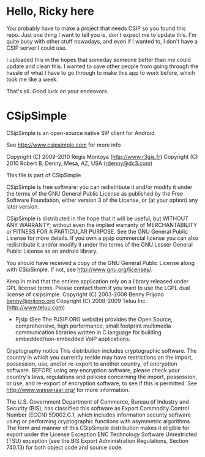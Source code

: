 # Hello, Ricky here
You probably have to make a project that needs CSIP so you found this repo.
Just one thing I want to tell you is, don't expect me to update this.
I'm quite busy with other stuff nowadays, and even if I wanted to, I don't have a CSIP server I could use.

I uploaded this in the hopes that someday someone better than me could update and clean this.
I wanted to save other people from going through the hassle of what I have to go through
to make this app to work before, which took me like a week.

That's all. Good luck on your endeavors.


# CSipSimple
CSipSimple is an open-source native SIP client for Android

See http://www.csipsimple.com for more info

Copyright (C) 2009-2010 Regis Montoya (http://www.r3gis.fr)
Copyright (C) 2010 Robert B. Denny, Mesa, AZ, USA (rdenny@dc3.com)

This file is part of CSipSimple


CSipSimple is free software: you can redistribute it and/or modify
it under the terms of the GNU General Public License as published by
the Free Software Foundation, either version 3 of the License, or
(at your option) any later version.

CSipSimple is distributed in the hope that it will be useful,
but WITHOUT ANY WARRANTY; without even the implied warranty of
MERCHANTABILITY or FITNESS FOR A PARTICULAR PURPOSE.  See the
GNU General Public License for more details.
If you own a pjsip commercial license you can also redistribute it
and/or modify it under the terms of the GNU Lesser General Public License
as an android library.

You should have received a copy of the GNU General Public License
along with CSipSimple.  If not, see <http://www.gnu.org/licenses/>.


Keep in mind that the entiere application rely on a library 
released under GPL license terms. Please contact them
if you want to use the LGPL dual license of csipsimple.
Copyright (C) 2003-2008 Benny Prijono <benny@prijono.org>
Copyright (C) 2008-2009 Teluu Inc. (http://www.teluu.com)
- Pjsip (See The PJSIP.ORG website)
provides the Open Source, comprehensive, high performance, small 
footprint multimedia communication libraries written in C language 
for building embedded/non-embedded VoIP applications. 

Cryptography notice
This distribution includes cryptographic software. The country 
in which you currently reside may have restrictions on the import,
possession, use, and/or re-export to another country, of 
encryption software. BEFORE using any encryption software, please 
check your country's laws, regulations and policies concerning 
the import, possession, or use, and re-export of encryption 
software, to see if this is permitted.
See <http://www.wassenaar.org/> for more information.

The U.S. Government Department of Commerce, Bureau of Industry and Security 
(BIS), has classified this software as Export Commodity Control Number 
(ECCN) 5D002.C.1, which includes information security software using or 
performing cryptographic functions with asymmetric algorithms. 
The form and manner of this CSipSimple distribution makes it eligible for 
export under the License Exception ENC Technology Software Unrestricted (TSU) 
exception (see the BIS Export Administration Regulations, Section 740.13) 
for both object code and source code.

